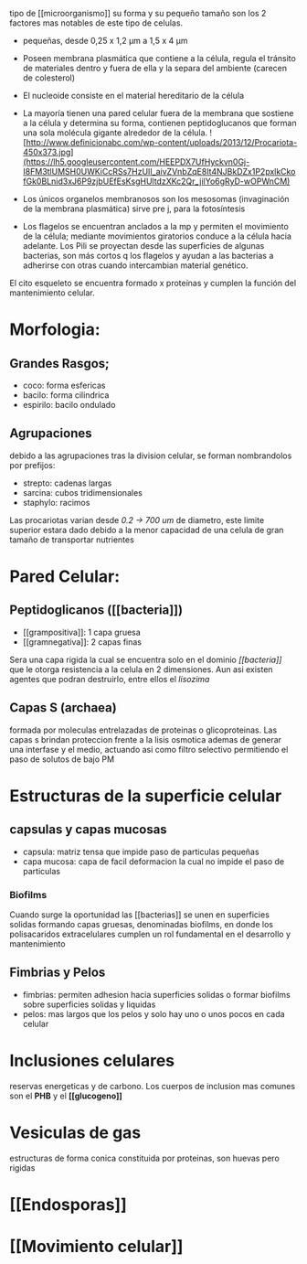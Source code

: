 tipo de [[microorganismo]] su forma y su pequeño tamaño son los 2 factores mas notables de este tipo de celulas.

-   pequeñas, desde 0,25 x 1,2 µm a 1,5 x 4 µm 
    
-   Poseen membrana plasmática que contiene a la célula, regula el tránsito de materiales dentro y fuera de ella y la separa del ambiente (carecen de colesterol)
    
-   El nucleoide consiste en el material hereditario de la célula
    
-   La mayoría tienen una pared celular fuera de la membrana que sostiene a la célula y determina su forma, contienen peptidoglucanos que forman una sola molécula gigante alrededor de la célula. ![http://www.definicionabc.com/wp-content/uploads/2013/12/Procariota-450x373.jpg](https://lh5.googleusercontent.com/HEEPDX7UfHyckvn0Gj-I8FM3tlUMSH0UWKiCcRSs7HzUII_aivZVnbZqE8It4NJBkDZx1P2pxlkCkofGk0BLnid3xJ6P9zjbUEfEsKsgHUltdzXKc2Qr_jilYo6gRyD-wOPWnCM)
    
-   Los únicos organelos membranosos son los mesosomas (invaginación de la membrana plasmática) sirve pre j, para la fotosíntesis
    
-   Los flagelos se encuentran anclados a la mp y permiten el movimiento de la célula; mediante movimientos giratorios conduce a la célula hacia adelante. Los Pili se proyectan desde las superficies de algunas bacterias, son más cortos q los flagelos y ayudan a las bacterias a adherirse con otras cuando intercambian material genético.
    

El cito esqueleto se encuentra formado x proteínas y cumplen la función del mantenimiento celular.

# Morfologia:

## Grandes Rasgos;

- coco: forma esfericas
- bacilo: forma cilindrica
- espirilo: bacilo ondulado

## Agrupaciones

debido a las agrupaciones tras la division celular, se forman nombrandolos por prefijos:

- strepto: cadenas largas
- sarcina: cubos tridimensionales
- staphylo: racimos

Las procariotas varian desde _0.2 -> 700 um_ de diametro, este limite superior estara dado debido a la menor capacidad de una celula de gran tamaño de transportar nutrientes

# Pared Celular:

## Peptidoglicanos ([[bacteria]])

- [[grampositiva]]: 1 capa gruesa
- [[gramnegativa]]: 2 capas finas

Sera una capa rigida la cual se encuentra solo en el dominio _[[bacteria]]_ que le otorga resistencia a la celula en 2 dimensiones. Aun asi existen agentes que podran destruirlo, entre ellos el _lisozima_

## Capas S (archaea)

formada por moleculas entrelazadas de proteinas o glicoproteinas.
Las capas s brindan proteccion frente a la lisis osmotica ademas de generar una interfase y el medio, actuando asi como filtro selectivo permitiendo el paso de solutos de bajo PM

# Estructuras de la superficie celular

## capsulas y capas mucosas

- capsula: matriz tensa que impide paso de particulas pequeñas
- capa mucosa: capa de facil deformacion la cual no impide el paso de particulas

### Biofilms

Cuando surge la oportunidad las [[bacterias]] se unen en superficies solidas formando capas gruesas, denominadas biofilms, en donde los polisacaridos extracelulares cumplen un rol fundamental en el desarrollo y mantenimiento

## Fimbrias y Pelos

- fimbrias: permiten adhesion hacia superficies solidas o formar biofilms sobre superficies solidas y liquidas
- pelos: mas largos que los pelos y solo hay uno o unos pocos en cada celular

# Inclusiones celulares
reservas energeticas y de carbono.
Los cuerpos de inclusion mas comunes son el **PHB** y el **[[glucogeno]]** 

# Vesiculas de gas
estructuras de forma conica constituida por proteinas, son huevas pero rigidas

# [[Endosporas]]

# [[Movimiento celular]]
